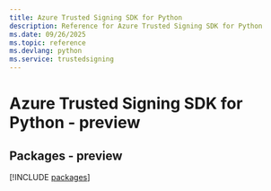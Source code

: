 ```yaml
---
title: Azure Trusted Signing SDK for Python
description: Reference for Azure Trusted Signing SDK for Python
ms.date: 09/26/2025
ms.topic: reference
ms.devlang: python
ms.service: trustedsigning
---
```

# Azure Trusted Signing SDK for Python - preview
## Packages - preview
[!INCLUDE [packages](trusted-signing-index.md)]